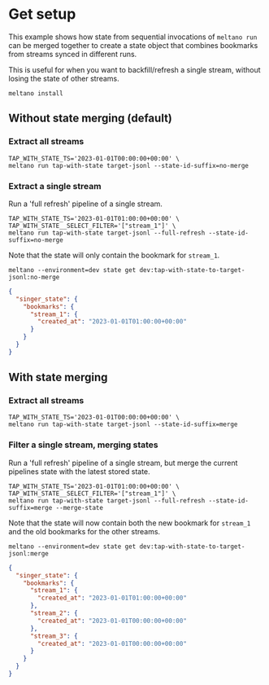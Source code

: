 # Get setup

This example shows how state from sequential invocations of `meltano run` can be merged together to create a state object that combines bookmarks from streams synced in different runs.

This is useful for when you want to backfill/refresh a single stream, without losing the state of other streams.

```shell
meltano install
```

## Without state merging (default)

### Extract all streams

```shell
TAP_WITH_STATE_TS='2023-01-01T00:00:00+00:00' \
meltano run tap-with-state target-jsonl --state-id-suffix=no-merge
```

### Extract a single stream

Run a 'full refresh' pipeline of a single stream.

```shell
TAP_WITH_STATE_TS='2023-01-01T01:00:00+00:00' \
TAP_WITH_STATE__SELECT_FILTER='["stream_1"]' \
meltano run tap-with-state target-jsonl --full-refresh --state-id-suffix=no-merge
```

Note that the state will only contain the bookmark for `stream_1`.

```shell
meltano --environment=dev state get dev:tap-with-state-to-target-jsonl:no-merge
```

```json
{
  "singer_state": {
    "bookmarks": {
      "stream_1": {
        "created_at": "2023-01-01T01:00:00+00:00"
      }
    }
  }
}
```

## With state merging

### Extract all streams

```shell
TAP_WITH_STATE_TS='2023-01-01T00:00:00+00:00' \
meltano run tap-with-state target-jsonl --state-id-suffix=merge
```

### Filter a single stream, merging states

Run a 'full refresh' pipeline of a single stream, but merge the current pipelines state with the latest stored state.

```shell
TAP_WITH_STATE_TS='2023-01-01T01:00:00+00:00' \
TAP_WITH_STATE__SELECT_FILTER='["stream_1"]' \
meltano run tap-with-state target-jsonl --full-refresh --state-id-suffix=merge --merge-state
```

Note that the state will now contain both the new bookmark for `stream_1` and the old bookmarks for the other streams.

```shell
meltano --environment=dev state get dev:tap-with-state-to-target-jsonl:merge
```

```json
{
  "singer_state": {
    "bookmarks": {
      "stream_1": {
        "created_at": "2023-01-01T01:00:00+00:00"
      },
      "stream_2": {
        "created_at": "2023-01-01T00:00:00+00:00"
      },
      "stream_3": {
        "created_at": "2023-01-01T00:00:00+00:00"
      }
    }
  }
}
```
